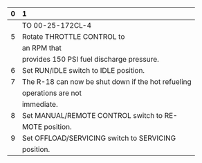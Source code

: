 | 0   | 1                                                  |
|:----|:---------------------------------------------------|
|     | TO 00-25-172CL-4                                   |
| 5   | Rotate THROTTLE CONTROL to                         |
|     | an RPM that                                        |
|     | provides 150 PSI fuel discharge pressure.          |
| 6   | Set RUN/IDLE switch to IDLE position.              |
| 7   | The R-18 can now be shut down if the hot refueling |
|     | operations are not                                 |
|     | immediate.                                         |
| 8   | Set MANUAL/REMOTE CONTROL switch to RE-            |
|     | MOTE position.                                     |
| 9   | Set OFFLOAD/SERVICING switch to SERVICING          |
|     | position.                                          |